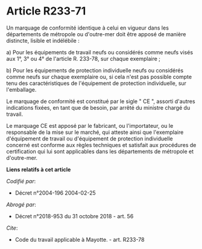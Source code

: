 # Article R233-71

Un marquage de conformité identique à celui en vigueur dans les départements de métropole ou d'outre-mer doit être apposé de
manière distincte, lisible et indélébile : 

a) Pour les équipements de travail neufs ou considérés comme neufs visés aux 1°, 3° ou 4° de l'article R. 233-78, sur chaque
exemplaire ; 

b) Pour les équipements de protection individuelle neufs ou considérés comme neufs sur chaque exemplaire ou, si cela n'est
pas possible compte tenu des caractéristiques de l'équipement de protection individuelle, sur l'emballage. 

Le marquage de conformité est constitué par le sigle " CE ", assorti d'autres indications fixées, en tant que de besoin, par
arrêté du ministre chargé du travail. 

Le marquage CE est apposé par le fabricant, ou l'importateur, ou le responsable de la mise sur le marché, qui atteste ainsi
que l'exemplaire d'équipement de travail ou d'équipement de protection individuelle concerné est conforme aux règles
techniques et satisfait aux procédures de certification qui lui sont applicables dans les départements de métropole et
d'outre-mer.

**Liens relatifs à cet article**

_Codifié par_:

  - Décret n°2004-196 2004-02-25

_Abrogé par_:

  - Décret n°2018-953 du 31 octobre 2018 - art. 56

_Cite_:

  - Code du travail applicable à Mayotte. - art. R233-78
